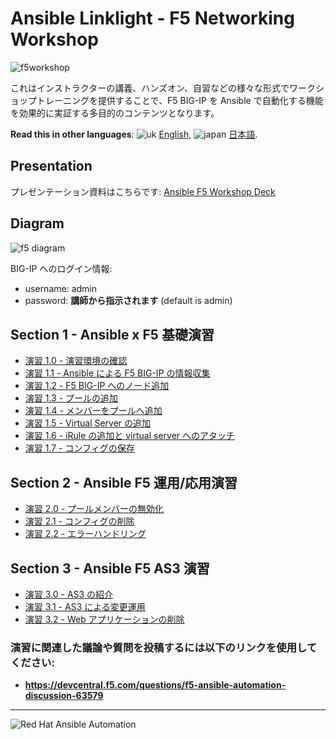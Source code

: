 # Ansible Linklight - F5 Networking Workshop

![f5workshop](../../images/ansiblef5-transparent.png)

これはインストラクターの講義、ハンズオン、自習などの様々な形式でワークショップトレーニングを提供することで、F5 BIG-IP を Ansible で自動化する機能を効果的に実証する多目的のコンテンツとなります。

**Read this in other languages**: ![uk](../../images/uk.png) [English](README.md),  ![japan](../../images/japan.png) [日本語](README.ja.md).

## Presentation
プレゼンテーション資料はこちらです:
[Ansible F5 Workshop Deck](../../decks/ansible_f5.pdf)

## Diagram
![f5 diagram](../../images/f5topology.png)

BIG-IP へのログイン情報:
- username: admin
- password: **講師から指示されます** (default is admin)

## Section 1 - Ansible x F5 基礎演習

 - [演習 1.0 - 演習環境の確認](1.0-explore/README.ja.md)
 - [演習 1.1 - Ansible による F5 BIG-IP の情報収集](1.1-get-facts/README.ja.md)
 - [演習 1.2 - F5 BIG-IP へのノード追加](1.2-add-node/README.ja.md)
 - [演習 1.3 - プールの追加](1.3-add-pool/README.ja.md)
 - [演習 1.4 - メンバーをプールへ追加](1.4-add-pool-members/README.ja.md)
 - [演習 1.5 - Virtual Server の追加](1.5-add-virtual-server/README.ja.md)
 - [演習 1.6 - iRule の追加と virtual server へのアタッチ](1.6-add-irules/README.ja.md)
 - [演習 1.7 - コンフィグの保存](1.7-save-running-config/README.ja.md)

## Section 2 - Ansible F5 運用/応用演習

 - [演習 2.0 - プールメンバーの無効化](2.0-disable-pool-member/README.ja.md)
 - [演習 2.1 - コンフィグの削除](2.1-delete-configuration/README.ja.md)
 - [演習 2.2 - エラーハンドリング](2.2-error-handling/README.ja.md)

## Section 3 - Ansible F5 AS3 演習

 - [演習 3.0 - AS3 の紹介](3.0-as3-intro/README.ja.md)
 - [演習 3.1 - AS3 による変更運用](3.1-as3-change/README.ja.md)
 - [演習 3.2 - Web アプリケーションの削除](3.2-as3-delete/README.ja.md)

### 演習に関連した議論や質問を投稿するには以下のリンクを使用してください:
  - **https://devcentral.f5.com/questions/f5-ansible-automation-discussion-63579**

---
![Red Hat Ansible Automation](../../images/rh-ansible-automation.png)
